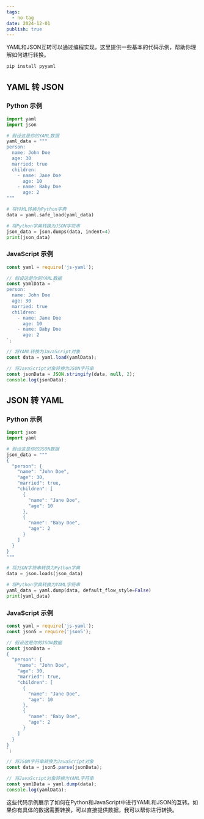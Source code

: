 ```yaml
---
tags:
  - no-tag
date: 2024-12-01
publish: true
---
```


YAML和JSON互转可以通过编程实现，这里提供一些基本的代码示例，帮助你理解如何进行转换。

```bash
pip install pyyaml
```

## YAML 转 JSON

### Python 示例
```python
import yaml
import json

# 假设这是你的YAML数据
yaml_data = """
person:
  name: John Doe
  age: 30
  married: true
  children:
    - name: Jane Doe
      age: 10
    - name: Baby Doe
      age: 2
"""

# 将YAML转换为Python字典
data = yaml.safe_load(yaml_data)

# 将Python字典转换为JSON字符串
json_data = json.dumps(data, indent=4)
print(json_data)
```

### JavaScript 示例
```javascript
const yaml = require('js-yaml');

// 假设这是你的YAML数据
const yamlData = `
person:
  name: John Doe
  age: 30
  married: true
  children:
    - name: Jane Doe
      age: 10
    - name: Baby Doe
      age: 2
`;

// 将YAML转换为JavaScript对象
const data = yaml.load(yamlData);

// 将JavaScript对象转换为JSON字符串
const jsonData = JSON.stringify(data, null, 2);
console.log(jsonData);
```

## JSON 转 YAML

### Python 示例
```python
import json
import yaml

# 假设这是你的JSON数据
json_data = """
{
  "person": {
    "name": "John Doe",
    "age": 30,
    "married": true,
    "children": [
      {
        "name": "Jane Doe",
        "age": 10
      },
      {
        "name": "Baby Doe",
        "age": 2
      }
    ]
  }
}
"""

# 将JSON字符串转换为Python字典
data = json.loads(json_data)

# 将Python字典转换为YAML字符串
yaml_data = yaml.dump(data, default_flow_style=False)
print(yaml_data)
```

### JavaScript 示例
```javascript
const yaml = require('js-yaml');
const json5 = require('json5');

// 假设这是你的JSON数据
const jsonData = `
{
  "person": {
    "name": "John Doe",
    "age": 30,
    "married": true,
    "children": [
      {
        "name": "Jane Doe",
        "age": 10
      },
      {
        "name": "Baby Doe",
        "age": 2
      }
    ]
  }
}
`;

// 将JSON字符串转换为JavaScript对象
const data = json5.parse(jsonData);

// 将JavaScript对象转换为YAML字符串
const yamlData = yaml.dump(data);
console.log(yamlData);
```

这些代码示例展示了如何在Python和JavaScript中进行YAML和JSON的互转。如果你有具体的数据需要转换，可以直接提供数据，我可以帮你进行转换。
